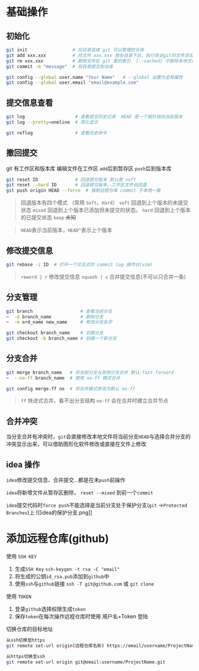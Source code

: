 # 基础操作

## 初始化
``` bash
git init                 # 将目录变成 git 可以管理的仓库
git add xxx.xxx          # 将文件 xxx.xxx 放在目录下后，执行告诉git将文件添加到仓库中
git rm xxx.xxx           # 删除文件在 git 里的索引  [--cached] 不删除本地文件 [-f] 强制删除已修改文件
git commit -m "message"  # 将目录提交到仓库

git config --global user.name "Your Name"   # --global 设置为全局属性
git config --global user.email "email@example.com"
`````
## 提交信息查看
```bash
git log                   # 查看提交历史记录  HEAD 是一个指针指向当前版本
git log --pretty=oneline  # 简化显示

git reflog                # 查看历史命令
```
## 撤回提交
git 有工作区和版本库 编辑文件在工作区 `add`后到暂存区 `push`后到版本库
```bash
git reset ID              # 回退提交版本 默认是 soft
git reset --hard ID       # 回退提交版本，工作区文件也回退
git push origin HEAD --force  # 强制远程仓库 commit 于本地一致
```

> 回退版本有四个模式 （常用 `Soft`、`Hard`）
> `soft` 回退到上个版本的未提交状态 `mixed` 回退到上个版本已添加但未提交的状态。
> `hard` 回退到上个版本的已提交状态  `keep` ~~未知~~

> `HEAD`表示当前版本，`HEAD^`表示上个版本
## 修改提交信息
```bash
git rebase -i ID  # 打开一个交互式的 commit log 操作台(vim)
```

> `reword | r` 修改提交信息
> `squash | s` 合并提交信息(不可以只合并一条)

## 分支管理
```bash
git branch                  # 查看当前分支
~  -d branch_name           # 删除分支
~  -m ord_name new_name     # 修改分支名字

git checkout branch_name    # 切换分支
git checkout -b branch_name # 创建一个新分支
```
## 分支合并
```bash
git merge branch_name   # 将当前分支与其他分支合并 默认:fast forward 
~  --no-ff branch_name  # 使用 no-ff 模式合并

git config merge.ff no  # 将合并模式修改为默认 no-ff
```

> `ff` 快进式合并，看不出分支结构
> `no-ff` 会在合并时建立合并节点

## 合并冲突
当分支合并有冲突时，`git`会直接修改本地文件将当前分支`HEAD`与选择合并分支的冲突显示出来，可以借助图形化软件修改或直接在文件上修改

## idea 操作
`idea`修改提交信息、合并提交...都是在未`push`前操作

`idea`将新增文件从暂存区删除， `reset --mixed` 到前一个`commit`

`idea`提交代码时`force push`不能选择是当前分支处于保护分支(`git` ->`Protected Branches`)上
![[idea的保护分支.png]]
# 添加远程仓库(github)

使用 `SSH KEY`
1. 生成`SSH Key` `ssh-keygen -t rsa -C "email"` 
2. 将生成的公钥`id_rsa.pub`添加到`github`中
3. 使用`ssh`与`github`链接 `ssh -T git@github.com` 或 `git clone` 

使用 `TOKEN`
1. 登录`github`选择权限生成`token`
2. 保存`token`在每次操作远程仓库时使用 用户名+Token 登陆

切换仓库的目标地址
```bash
从ssh切换至https 
git remote set-url origin(远程仓库名称) https://email/username/ProjectName.git 

从https切换至ssh 
git remote set-url origin git@email:username/ProjectName.git 
```

